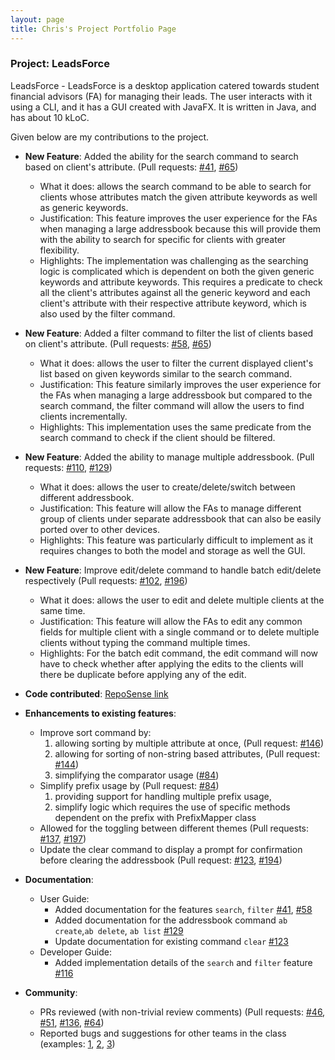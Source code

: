 ```yaml
---
layout: page
title: Chris's Project Portfolio Page
---
```


### Project: LeadsForce

LeadsForce - LeadsForce is a desktop application catered towards student financial advisors (FA) for managing their leads.
The user interacts with it using a CLI, and it has a GUI created with JavaFX. It is written in Java, and has about 10 kLoC.

Given below are my contributions to the project.

* **New Feature**: Added the ability for the search command to search based on client's attribute. (Pull requests: [\#41](https://github.com/AY2122S1-CS2103T-T17-3/tp/pull/41), [\#65](https://github.com/AY2122S1-CS2103T-T17-3/tp/pull/65))
  * What it does: allows the search command to be able to search for clients whose attributes match the given attribute keywords as well as generic keywords.
  * Justification: This feature improves the user experience for the FAs when managing a large addressbook because this will provide them with the ability to search for specific for clients with greater flexibility.
  * Highlights: The implementation was challenging as the searching logic is complicated which is dependent on both the given generic keywords and attribute keywords.
  This requires a predicate to check all the client's attributes against all the generic keyword and each client's attribute with their respective attribute keyword, which is also used by the filter command.

* **New Feature**: Added a filter command to filter the list of clients based on client's attribute. (Pull requests: [\#58](https://github.com/AY2122S1-CS2103T-T17-3/tp/pull/58), [\#65](https://github.com/AY2122S1-CS2103T-T17-3/tp/pull/65))
  * What it does: allows the user to filter the current displayed client's list based on given keywords similar to the search command.
  * Justification: This feature similarly improves the user experience for the FAs when managing a large addressbook but compared to the search command, the filter command will allow the users to find clients incrementally.
  * Highlights: This implementation uses the same predicate from the search command to check if the client should be filtered.

* **New Feature**: Added the ability to manage multiple addressbook. (Pull requests: [\#110](https://github.com/AY2122S1-CS2103T-T17-3/tp/pull/110), [\#129](https://github.com/AY2122S1-CS2103T-T17-3/tp/pull/129))
  * What it does: allows the user to create/delete/switch between different addressbook. 
  * Justification: This feature will allow the FAs to manage different group of clients under separate addressbook that can also be easily ported over to other devices.
  * Highlights: This feature was particularly difficult to implement as it requires changes to both the model and storage as well the GUI.

* **New Feature**: Improve edit/delete command to handle batch edit/delete respectively (Pull requests: [\#102](https://github.com/AY2122S1-CS2103T-T17-3/tp/pull/102), [\#196](https://github.com/AY2122S1-CS2103T-T17-3/tp/pull/196))
  * What it does: allows the user to edit and delete multiple clients at the same time.
  * Justification: This feature will allow the FAs to edit any common fields for multiple client with a single command or to delete multiple clients without typing the command multiple times.
  * Highlights: For the batch edit command, the edit command will now have to check whether after applying the edits to the clients will there be duplicate before applying any of the edit.


* **Code contributed**: [RepoSense link](https://nus-cs2103-ay2122s1.github.io/tp-dashboard/?search=wyrchris&sort=groupTitle&sortWithin=title&timeframe=commit&mergegroup=&groupSelect=groupByRepos&breakdown=true&checkedFileTypes=docs~functional-code~test-code~other&since=2021-09-17&tabOpen=true&tabType=authorship&tabAuthor=wyrchris&tabRepo=AY2122S1-CS2103T-T17-3%2Ftp%5Bmaster%5D&authorshipIsMergeGroup=false&authorshipFileTypes=docs~functional-code~test-code~other&authorshipIsBinaryFileTypeChecked=false)

* **Enhancements to existing features**:
  * Improve sort command by:
    1) allowing sorting by multiple attribute at once, (Pull request: [\#146](https://github.com/AY2122S1-CS2103T-T17-3/tp/pull/146))
    2) allowing for sorting of non-string based attributes, (Pull request: [\#144](https://github.com/AY2122S1-CS2103T-T17-3/tp/pull/144))
    3) simplifying the comparator usage ([\#84](https://github.com/AY2122S1-CS2103T-T17-3/tp/pull/84))
  * Simplify prefix usage by (Pull request: [\#84](https://github.com/AY2122S1-CS2103T-T17-3/tp/pull/84))
    1) providing support for handling multiple prefix usage,
    2) simplify logic which requires the use of specific methods dependent on the prefix with PrefixMapper class 
  * Allowed for the toggling between different themes (Pull requests: [\#137](https://github.com/AY2122S1-CS2103T-T17-3/tp/pull/137), [\#197](https://github.com/AY2122S1-CS2103T-T17-3/tp/pull/197))
  * Update the clear command to display a prompt for confirmation before clearing the addressbook (Pull request: [\#123](https://github.com/AY2122S1-CS2103T-T17-3/tp/pull/123), [\#194](https://github.com/AY2122S1-CS2103T-T17-3/tp/pull/194))

* **Documentation**:
  * User Guide:
    * Added documentation for the features `search`, `filter` [\#41](https://github.com/AY2122S1-CS2103T-T17-3/tp/pull/41), [\#58](https://github.com/AY2122S1-CS2103T-T17-3/tp/pull/58)
    * Added documentation for the addressbook command `ab create`,`ab delete`, `ab list` [\#129](https://github.com/AY2122S1-CS2103T-T17-3/tp/pull/129)
    * Update documentation for existing command `clear` [\#123](https://github.com/AY2122S1-CS2103T-T17-3/tp/pull/123)
  * Developer Guide:
    * Added implementation details of the `search` and `filter` feature [\#116](https://github.com/AY2122S1-CS2103T-T17-3/tp/pull/116)

* **Community**:
  * PRs reviewed (with non-trivial review comments) (Pull requests: [\#46](https://github.com/AY2122S1-CS2103T-T17-3/tp/pull/46),
  [\#51](https://github.com/AY2122S1-CS2103T-T17-3/tp/pull/51), [\#136](https://github.com/AY2122S1-CS2103T-T17-3/tp/pull/136),
  [\#64](https://github.com/AY2122S1-CS2103T-T17-3/tp/pull/64))
  * Reported bugs and suggestions for other teams in the class (examples: [1](https://github.com/AY2122S1-CS2103-T14-1/tp/issues/160),
  [2](https://github.com/AY2122S1-CS2103-T14-1/tp/issues/170), [3](https://github.com/AY2122S1-CS2103-T14-1/tp/issues/173))

